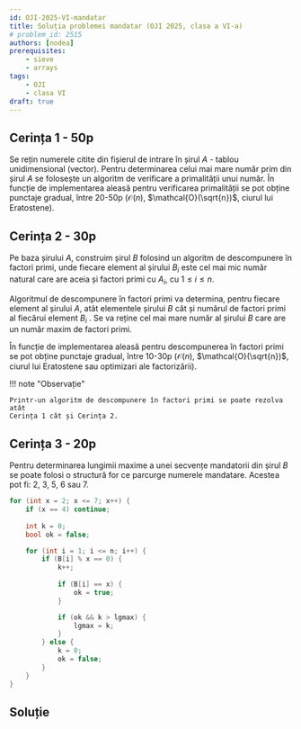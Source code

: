 ```yaml
---
id: OJI-2025-VI-mandatar
title: Soluția problemei mandatar (OJI 2025, clasa a VI-a)
# problem_id: 2515
authors: [nodea]
prerequisites:
    - sieve
    - arrays
tags:
    - OJI
    - clasa VI
draft: true
---
```


## Cerința 1 - 50p

Se rețin numerele citite din fișierul de intrare în șirul $A$ - tablou
unidimensional (vector). Pentru determinarea celui mai mare număr prim din șirul
$A$ se folosește un algoritm de verificare a primalității unui număr. În funcție
de implementarea aleasă pentru verificarea primalității se pot obține punctaje
gradual, între 20-50p ($\mathcal{O}(n)$, $\mathcal{O}(\sqrt{n})$, ciurul lui
Eratostene).

## Cerința 2 - 30p

Pe baza șirului $A$, construim șirul $B$ folosind un algoritm de descompunere în
factori primi, unde fiecare element al șirului $B_i$ este cel mai mic număr
natural care are aceia și factori primi cu $A_i$, cu $1 \leq i \leq n$.

Algoritmul de descompunere în factori primi va determina, pentru fiecare element
al șirului $A$, atât elementele șirului $B$ cât și numărul de factori primi al
fiecărui element $B_i$ . Se va reține cel mai mare număr al șirului $B$ care are
un număr maxim de factori primi.

În funcție de implementarea aleasă pentru descompunerea în factori primi se pot
obține punctaje gradual, între 10-30p ($\mathcal{O}(n)$,
$\mathcal{O}(\sqrt{n})$, ciurul lui Eratostene sau optimizari ale
factorizării).

!!! note "Observație"

    Printr-un algoritm de descompunere în factori primi se poate rezolva atât
    Cerința 1 cât și Cerința 2.

## Cerința 3 - 20p

Pentru determinarea lungimii maxime a unei secvențe mandatorii din șirul $B$ se
poate folosi o structură for ce parcurge numerele mandatare. Acestea pot fi: 2,
3, 5, 6 sau 7.

```cpp
for (int x = 2; x <= 7; x++) {
    if (x == 4) continue;
    
    int k = 0;
    bool ok = false;

    for (int i = 1; i <= n; i++) {
        if (B[i] % x == 0) {
            k++;
            
            if (B[i] == x) {
                ok = true;
            }

            if (ok && k > lgmax) {
                lgmax = k;
            }
        } else {
            k = 0;
            ok = false;
        }
    }
}
```

## Soluție

```cpp

```